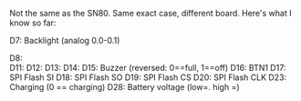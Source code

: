 Not the same as the SN80. Same exact case, different board.  Here's what I know so far:

D7:  Backlight (analog 0.0-0.1)

D8:  
D11: 
D12: 
D13: 
D14: 
D15: Buzzer (reversed: 0==full, 1==off)
D16: BTN1
D17: SPI Flash SI
D18: SPI Flash SO
D19: SPI Flash CS
D20: SPI Flash CLK
D23: Charging (0 == charging)
D28: Battery voltage (low=. high =)
